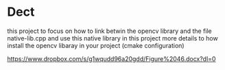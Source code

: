 # Dect
this project to  focus on how to link betwin the opencv library  and the file native-lib.cpp and use this native library in this project
more details to how install the opencv libaray in your project (cmake configuration)


https://www.dropbox.com/s/g1wqudd96a20gdd/Figure%2046.docx?dl=0
